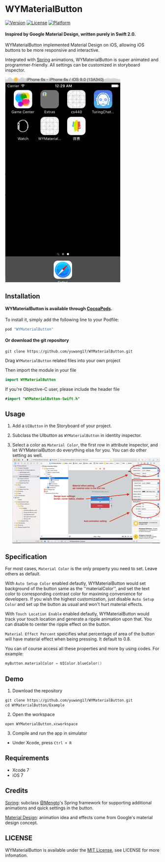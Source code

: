 # WYMaterialButton

[![Version](https://img.shields.io/cocoapods/v/WYMaterialButton.svg?style=flat)](http://cocoapods.org/pods/WYMaterialButton)
[![License](https://img.shields.io/cocoapods/l/WYMaterialButton.svg?style=flat)](http://cocoapods.org/pods/WYMaterialButton)
[![Platform](https://img.shields.io/cocoapods/p/WYMaterialButton.svg?style=flat)](http://cocoapods.org/pods/WYMaterialButton)

#### Inspired by Google Material Design, written purely in Swift 2.0. 

WYMaterialButton implemented Material Design on iOS, allowing iOS buttons to be more responsive and interactive.

Integrated with [Spring](https://github.com/MengTo/Spring) animations, WYMaterialButton is super animated and programmer-friendly. All settings can be customized in storyboard inspector.


<img src="./Screenshot/animation.gif" width="375" height="667"/>

## Installation

#### WYMaterialButton is available through [CocoaPods](http://cocoapods.org).

To install it, simply add the following line to your Podfile:

```ruby
pod "WYMaterialButton"
```


#### Or download the git repository
```fish
git clone https://github.com/yuwang17/WYMaterialButton.git
```

Drag ``WYMaterialButton`` related files into your own project

Then import the module in your file
```swift
import WYMaterialButton
```

If you're Objective-C user, please include the header file
```swift
#import "WYMaterialButton-Swift.h"
```

## Usage
1) Add a ``UIButton`` in the Storyboard of your project.

2) Subclass the UIbutton as ``WYMaterialButton`` in identity inspector.

3) Select a color as ``Material Color``, the first row in attribute inspector, and let WYMaterialButton do everything else for you. You can do other setting as well.
![](./Screenshot/instruction.png)


## Specification
For most cases, ``Material Color`` is the only property you need to set. Leave others as default.

With ``Auto Setup Color`` enabled defautly, WYMaterialButton would set background of the button same as the ''materialColor'', and set the text color to corresponding contrast color for maximing convenience for developers. If you wish the highest customization, just disable ``Auto Setup Color`` and set up the button as usual and won't hurt material effects.

With ``Touch Location Enable`` enabled defautly, WYMaterialButton would track your touch location and generate a ripple animation upon that. You can disable to center the ripple effect on the button.

``Material Effect Percent`` speicifies what percentage of area of the button will have material effect when being pressing. It default to 0.8.

You can of course access all these properties and more by using codes. For example:
```swift
myButton.materialColor = UIColor.blueColor()
```


## Demo
1) Download the repository
```fish
git clone https://github.com/yuwang17/WYMaterialButton.git
cd WYMaterialButton/Example
```

2) Open the workspace
```fish
open WYMaterialButton.xcworkspace
```

3) Compile and run the app in simulator
* Under Xcode, press ``Ctrl + R``

## Requirements
* Xcode 7
* iOS 7

## Credits
[Spring](https://github.com/MengTo/Spring): subclass [@Mengto](https://twitter.com/MengTo)'s Spring framework for supporting additional animations and quick settings in the button.

[Material Design](https://www.google.com/design/spec/material-design/introduction.html): animation idea and effects come from Google's material design concept.

## LICENSE
WYMaterialButton is available under the [MIT License](LICENSE), see LICENSE for more infomation.
